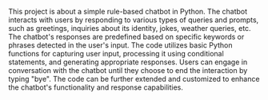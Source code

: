 This project is about a simple rule-based chatbot in Python. The chatbot interacts with users by responding to various types of queries and prompts, such as greetings, inquiries about its identity, jokes, weather queries, etc. The chatbot's responses are predefined based on specific keywords or phrases detected in the user's input. The code utilizes basic Python functions for capturing user input, processing it using conditional statements, and generating appropriate responses. Users can engage in conversation with the chatbot until they choose to end the interaction by typing "bye". The code can be further extended and customized to enhance the chatbot's functionality and response capabilities.









